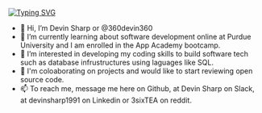 [![Typing SVG](https://readme-typing-svg.demolab.com?font=Fira+Code&pause=1000&color=F7E615&random=false&width=435&lines=App+Academy+Student)](https://git.io/typing-svg)

- 👋 Hi, I’m Devin Sharp or @360devin360
- 🌱 I’m currently learning about software development online at Purdue University and I am enrolled in the App Academy bootcamp.
- 👀 I’m interested in developing my coding skills to build software tech such as database infrustructures using laguages like SQL.
- 💞️ I'm coloaborating on projects  and would like to start reviewing open source code.
- 📫 To reach me, message me here on Github, at Devin Sharp on Slack, at devinsharp1991 on Linkedin or 3sixTEA on reddit.

<!---
360devin360/360devin360 is a ✨ special ✨ repository because its `README.md` (this file) appears on your GitHub profile.
You can click the Preview link to take a look at your changes.
--->
